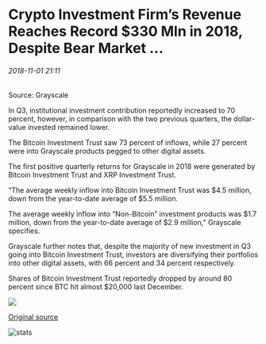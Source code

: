 # Crypto Investment Firm’s Revenue Reaches Record $330 Mln in 2018, Despite Bear Market ...

###### 2018-11-01 21:11

Source: Grayscale

In Q3, institutional investment contribution reportedly increased to 70 percent, however, in comparison with the two previous quarters, the dollar-value invested remained lower.

The Bitcoin Investment Trust saw 73 percent of inflows, while 27 percent were into Grayscale products pegged to other digital assets.

The first positive quarterly returns for Grayscale in 2018 were generated by Bitcoin Investment Trust and XRP Investment Trust.

“The average weekly inflow into Bitcoin Investment Trust was $4.5 million, down from the year-to-date average of $5.5 million.

The average weekly inflow into “Non-Bitcoin” investment products was $1.7 million, down from the year-to-date average of $2.9 million,” Grayscale specifies.

Grayscale further notes that, despite the majority of new investment in Q3 going into Bitcoin Investment Trust, investors are diversifying their portfolios into other digital assets, with 66 percent and 34 percent respectively.

Shares of Bitcoin Investment Trust reportedly dropped by around 80 percent since BTC hit almost $20,000 last December.

![](https://s3.cointelegraph.com/storage/uploads/view/e7b2be0b0a7fcd17d0b4f38ce444510e.png)

[Original source](https://cointelegraph.com/news/crypto-investment-firms-revenue-reaches-record-330-mln-in-2018-despite-bear-market)

![stats](https://c.statcounter.com/11760860/0/a89fa40b/1/ "stats")